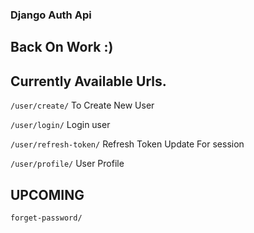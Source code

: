 ### Django Auth Api

## Back On Work :)

## Currently Available Urls.

`/user/create/` To Create New User

`/user/login/` Login user

`/user/refresh-token/` Refresh Token Update For session

`/user/profile/` User Profile

##

## UPCOMING

    forget-password/
